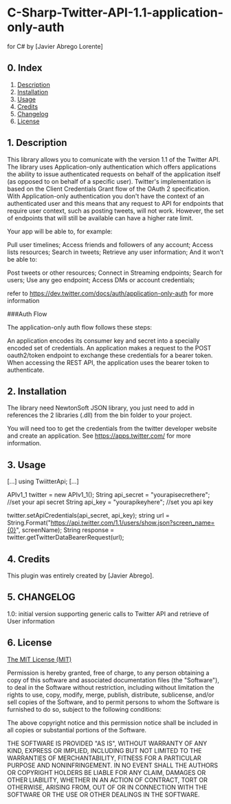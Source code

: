 # C-Sharp-Twitter-API-1.1-application-only-auth
for C#  by [Javier Abrego Lorente]

## 0. Index

1. [Description](#1-description)
2. [Installation](#2-installation)	
3. [Usage](#3-usage)
4. [Credits](#5-credits)
5. [Changelog](#6-changelog)
6. [License](#7-license)


## 1. Description

This library allows you to comunicate with the version 1.1 of the Twitter API. The library uses Application-only authentication which offers applications the ability to issue authenticated requests on behalf of the application itself (as opposed to on behalf of a specific user). Twitter's implementation is based on the Client Credentials Grant flow of the OAuth 2 specification.
With Application-only authentication you don't have the context of an authenticated user and this means that any request to API for endpoints that require user context, such as posting tweets, will not work. However, the set of endpoints that will still be available can have a higher rate limit.

Your app will be able to, for example:

Pull user timelines;
Access friends and followers of any account;
Access lists resources;
Search in tweets;
Retrieve any user information;
And it won't be able to:

Post tweets or other resources;
Connect in Streaming endpoints;
Search for users;
Use any geo endpoint;
Access DMs or account credentials;

refer to https://dev.twitter.com/docs/auth/application-only-auth for more information

###Auth Flow

The application-only auth flow follows these steps:

An application encodes its consumer key and secret into a specially encoded set of credentials.
An application makes a request to the POST oauth2/token endpoint to exchange these credentials for a bearer token.
When accessing the REST API, the application uses the bearer token to authenticate.

## 2. Installation

The library need NewtonSoft JSON library, you just need to add in references the 2 libraries (.dll) from the bin folder to your project.

You will need too to get the credentials from the twitter developer website and create an application. See https://apps.twitter.com/ for more information.

## 3. Usage

[...]
using TwiitterApi;
[...]

APIv1_1 twitter = new APIv1_1();
String api_secret = "yourapisecrethere"; //set your api secret
String api_key = "yourapikeyhere"; //set you api key

twitter.setApiCredentials(api_secret, api_key);
string url = String.Format("https://api.twitter.com/1.1/users/show.json?screen_name={0}", screenName);
String response = twitter.getTwitterDataBearerRequest(url);


## 4. Credits
This plugin was  entirely created by [Javier Abrego].


## 5. CHANGELOG

1.0: initial version supporting generic calls to Twitter API and retrieve of User information

## 6. License

[The MIT License (MIT)](http://www.opensource.org/licenses/mit-license.html)

Permission is hereby granted, free of charge, to any person obtaining a copy
of this software and associated documentation files (the "Software"), to deal
in the Software without restriction, including without limitation the rights
to use, copy, modify, merge, publish, distribute, sublicense, and/or sell
copies of the Software, and to permit persons to whom the Software is
furnished to do so, subject to the following conditions:

The above copyright notice and this permission notice shall be included in
all copies or substantial portions of the Software.

THE SOFTWARE IS PROVIDED "AS IS", WITHOUT WARRANTY OF ANY KIND, EXPRESS OR
IMPLIED, INCLUDING BUT NOT LIMITED TO THE WARRANTIES OF MERCHANTABILITY,
FITNESS FOR A PARTICULAR PURPOSE AND NONINFRINGEMENT. IN NO EVENT SHALL THE
AUTHORS OR COPYRIGHT HOLDERS BE LIABLE FOR ANY CLAIM, DAMAGES OR OTHER
LIABILITY, WHETHER IN AN ACTION OF CONTRACT, TORT OR OTHERWISE, ARISING FROM,
OUT OF OR IN CONNECTION WITH THE SOFTWARE OR THE USE OR OTHER DEALINGS IN
THE SOFTWARE.
